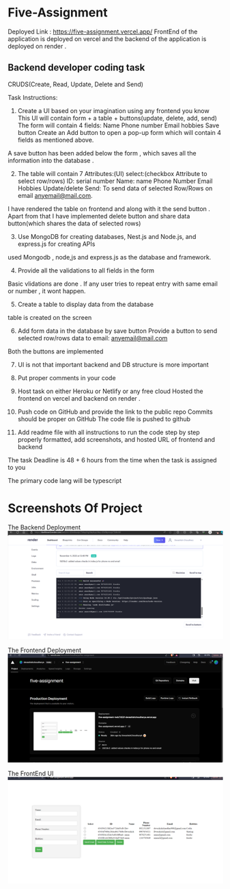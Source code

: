# Five-Assignment
Deployed Link : https://five-assignment.vercel.app/
FrontEnd of the application is deployed on vercel and the backend of the application is deployed on render .
## Backend developer coding task

CRUDS(Create, Read, Update, Delete and Send)

Task Instructions:

1. Create a UI based on your imagination using any frontend you know
This UI will contain form + a table + buttons(update, delete, add, send)
The form will contain 4 fields:
Name
Phone number
Email
hobbies
Save button
Create an Add button to open a pop-up form which will contain 4 fields as mentioned above.

A save button has been added below the form , which saves all the information into the database .

2. The table will contain 7 Attributes:(UI)
select:(checkbox Attribute to select row/rows) 
ID: serial number
Name: name 
Phone Number
Email
Hobbies
Update/delete
Send: To send data of selected Row/Rows on email anyemail@mail.com.

I have rendered the table on frontend and along with it the send button . Apart from that I have implemented delete button and share data button(which shares the data of selected rows)

3. Use MongoDB for creating databases, Nest.js and Node.js, and express.js for creating APIs

used Mongodb , node,js and express.js as the database and framework.

4. Provide all the validations to all fields in the form

Basic vlidations are done . If any user tries to repeat entry with same email or number , it wont happen.

5. Create a table to display data from the database

table is created on the screen

6. Add form data in the database by save button
Provide a button to send selected row/rows data to email: anyemail@mail.com

Both the buttons are implemented

7. UI is not that important backend and DB structure is more important

8. Put proper comments in your code


9. Host task on either Heroku or Netlify or any free cloud
Hosted the frontend on vercel and backend on render .

10. Push code on GitHub and provide the link to the public repo
Commits should be proper on GitHub
The code file is pushed to github

11. Add readme file with all instructions to run the code step by step properly formatted, add screenshots, and hosted URL of frontend and backend 

The task Deadline is 48 + 6 hours from the time when the task is assigned to you

The primary code lang will be typescript
# Screenshots Of Project 

The Backend Deployment 
![FrontendDeployment](images/BackendDeployed.png)

The Frontend Deployment
![BackendDeployment](images/FrontendDeployed.png)

The FrontEnd UI
![FrontEndUI](images/FrontendUI.png)
